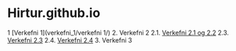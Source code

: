 # Hirtur.github.io

1 [Verkefni 1](verkefni_1/verkefni 1/)
2. Verkefni 2
   2.1. [Verkefni 2.1 og 2.2](verkefni_2/verkefni-21/)
   2.3. [Verkefni 2.3](verkefni_2/verkefni-23/)
   2.4. [Verkefni 2.4](verkefni_2/verkefni-24/)
 3. Verkefni 3
